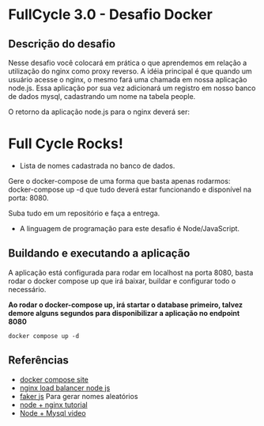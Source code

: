 # FullCycle 3.0 - Desafio Docker

## Descrição do desafio

Nesse desafio você colocará em prática o que aprendemos em relação a utilização do nginx como proxy reverso. A idéia principal é que quando um usuário acesse o nginx, o mesmo fará uma chamada em nossa aplicação node.js. Essa aplicação por sua vez adicionará um registro em nosso banco de dados mysql, cadastrando um nome na tabela people.

O retorno da aplicação node.js para o nginx deverá ser:

<h1>Full Cycle Rocks!</h1>

- Lista de nomes cadastrada no banco de dados.

Gere o docker-compose de uma forma que basta apenas rodarmos: docker-compose up -d que tudo deverá estar funcionando e disponível na porta: 8080.

Suba tudo em um repositório e faça a entrega.

* A linguagem de programação para este desafio é Node/JavaScript.

## Buildando e executando a aplicação

A aplicação está configurada para rodar em localhost na porta 8080, basta rodar o docker compose up que irá baixar, buildar e configurar todo o necessário.

**Ao rodar o docker-compose up, irá startar o database primeiro, talvez demore alguns segundos para disponibilizar a aplicação no endpoint 8080**

`docker compose up -d`

## Referências

- [docker compose site](https://docs.docker.com/compose/)
- [nginx load balancer node js](https://docs.nginx.com/nginx/deployment-guides/load-balance-third-party/node-js/)
- [faker js](https://github.com/faker-js/faker) Para gerar nomes aleatórios
- [node + nginx tutorial](https://ashwin9798.medium.com/nginx-with-docker-and-node-js-a-beginners-guide-434fe1216b6b)
- [Node + Mysql video](https://www.youtube.com/watch?v=YNN3nSrT-lc)